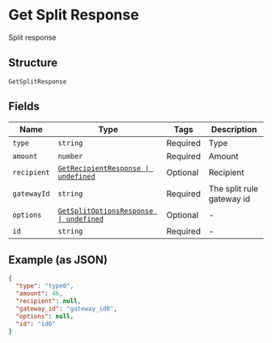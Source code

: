 
# Get Split Response

Split response

## Structure

`GetSplitResponse`

## Fields

| Name | Type | Tags | Description |
|  --- | --- | --- | --- |
| `type` | `string` | Required | Type |
| `amount` | `number` | Required | Amount |
| `recipient` | [`GetRecipientResponse \| undefined`](../../doc/models/get-recipient-response.md) | Optional | Recipient |
| `gatewayId` | `string` | Required | The split rule gateway id |
| `options` | [`GetSplitOptionsResponse \| undefined`](../../doc/models/get-split-options-response.md) | Optional | - |
| `id` | `string` | Required | - |

## Example (as JSON)

```json
{
  "type": "type0",
  "amount": 46,
  "recipient": null,
  "gateway_id": "gateway_id0",
  "options": null,
  "id": "id0"
}
```

